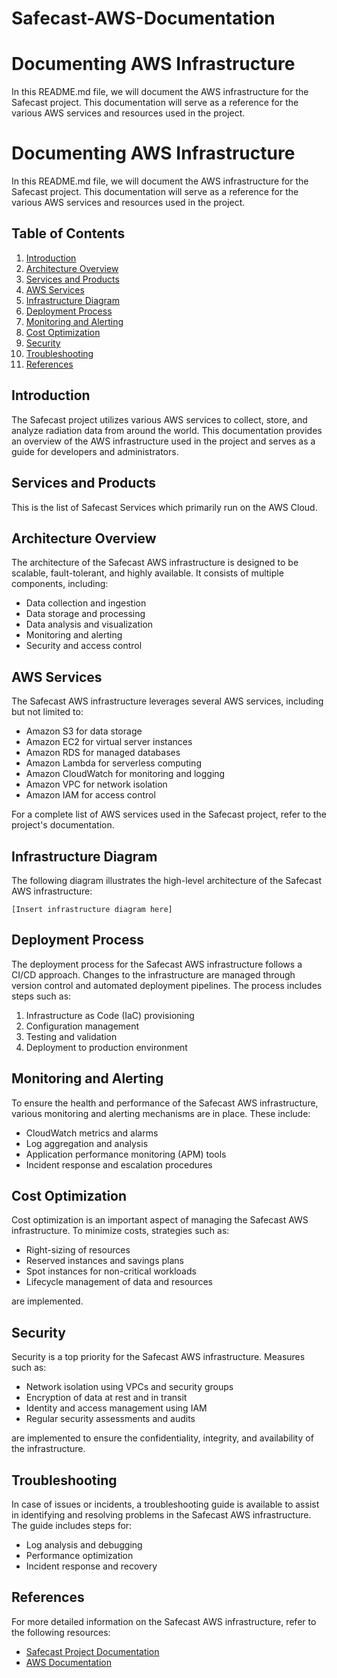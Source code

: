 # Safecast-AWS-Documentation

# Documenting AWS Infrastructure

In this README.md file, we will document the AWS infrastructure for the Safecast project. This documentation will serve as a reference for the various AWS services and resources used in the project.

# Documenting AWS Infrastructure

In this README.md file, we will document the AWS infrastructure for the Safecast project. This documentation will serve as a reference for the various AWS services and resources used in the project.

## Table of Contents

1. [Introduction](#introduction)
2. [Architecture Overview](#architecture-overview)
3. [Services and Products](#services-and-products)
4. [AWS Services](#aws-services)
5. [Infrastructure Diagram](#infrastructure-diagram)
6. [Deployment Process](#deployment-process)
7. [Monitoring and Alerting](#monitoring-and-alerting)
8. [Cost Optimization](#cost-optimization)
9. [Security](#security)
10. [Troubleshooting](#troubleshooting)
11. [References](#references)

## Introduction

The Safecast project utilizes various AWS services to collect, store, and analyze radiation data from around the world. This documentation provides an overview of the AWS infrastructure used in the project and serves as a guide for developers and administrators.

## Services and Products
This is the list of Safecast Services which primarily run on the AWS Cloud.

## Architecture Overview

The architecture of the Safecast AWS infrastructure is designed to be scalable, fault-tolerant, and highly available. It consists of multiple components, including:

- Data collection and ingestion
- Data storage and processing
- Data analysis and visualization
- Monitoring and alerting
- Security and access control

## AWS Services

The Safecast AWS infrastructure leverages several AWS services, including but not limited to:

- Amazon S3 for data storage
- Amazon EC2 for virtual server instances
- Amazon RDS for managed databases
- Amazon Lambda for serverless computing
- Amazon CloudWatch for monitoring and logging
- Amazon VPC for network isolation
- Amazon IAM for access control

For a complete list of AWS services used in the Safecast project, refer to the project's documentation.

## Infrastructure Diagram

The following diagram illustrates the high-level architecture of the Safecast AWS infrastructure:

```
[Insert infrastructure diagram here]
```

## Deployment Process

The deployment process for the Safecast AWS infrastructure follows a CI/CD approach. Changes to the infrastructure are managed through version control and automated deployment pipelines. The process includes steps such as:

1. Infrastructure as Code (IaC) provisioning
2. Configuration management
3. Testing and validation
4. Deployment to production environment

## Monitoring and Alerting

To ensure the health and performance of the Safecast AWS infrastructure, various monitoring and alerting mechanisms are in place. These include:

- CloudWatch metrics and alarms
- Log aggregation and analysis
- Application performance monitoring (APM) tools
- Incident response and escalation procedures

## Cost Optimization

Cost optimization is an important aspect of managing the Safecast AWS infrastructure. To minimize costs, strategies such as:

- Right-sizing of resources
- Reserved instances and savings plans
- Spot instances for non-critical workloads
- Lifecycle management of data and resources

are implemented.

## Security

Security is a top priority for the Safecast AWS infrastructure. Measures such as:

- Network isolation using VPCs and security groups
- Encryption of data at rest and in transit
- Identity and access management using IAM
- Regular security assessments and audits

are implemented to ensure the confidentiality, integrity, and availability of the infrastructure.

## Troubleshooting

In case of issues or incidents, a troubleshooting guide is available to assist in identifying and resolving problems in the Safecast AWS infrastructure. The guide includes steps for:

- Log analysis and debugging
- Performance optimization
- Incident response and recovery

## References

For more detailed information on the Safecast AWS infrastructure, refer to the following resources:

- [Safecast Project Documentation](https://safecast.org/)
- [AWS Documentation](https://docs.aws.amazon.com/)
